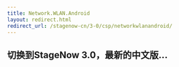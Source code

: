 ```yaml
---
title: Network.WLAN.Android
layout: redirect.html
redirect_url: /stagenow-cn/3-0/csp/networkwlanandroid/
---
```


## 切换到StageNow 3.0，最新的中文版...

